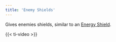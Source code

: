 ```yaml
---
title: 'Enemy Shields'
---
```


Gives enemies shields, similar to an [Energy Shield](https://noita.wiki.gg/wiki/Energy_Shield).

{{< ti-video >}}
